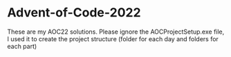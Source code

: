 # Advent-of-Code-2022
These are my AOC22 solutions.
Please ignore the AOCProjectSetup.exe file, I used it to create the project structure (folder for each day and folders for each part)

